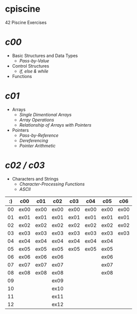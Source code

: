 # cpiscine
42 Piscine Exercises
# *c00*
- Basic Structures and Data Types
  - _Pass-by-Value_
- Control Structures
  - _if, else & while_
- Functions
# *c01*
- Arrays
  - _Single Dimentional Arrays_
  - _Array Operations_
  - _Relationship of Arrays with Pointers_
- Pointers
  - _Pass-by-Reference_
  - _Dereferencing_
  - _Pointer Arithmetic_
# *c02 / c03*
- Characters and Strings
  - _Character-Processing Functions_
  - _ASCII_

| :) | c00  | c01  | c02  | c03  | c04  | c05  | c06  |
| -- | ---- | ---- | ---- | ---- | ---- | ---- | ---- |
| 00 | ex00 | ex00 | ex00 | ex00 | ex00 | ex00 | ex00 |
| 01 | ex01 | ex01 | ex01 | ex01 | ex01 | ex01 | ex01 |
| 02 | ex02 | ex02 | ex02 | ex02 | ex02 | ex02 | ex02 |
| 03 | ex03 | ex03 | ex03 | ex03 | ex03 | ex03 | ex03 |
| 04 | ex04 | ex04 | ex04 | ex04 | ex04 | ex04 |
| 05 | ex05 | ex05 | ex05 | ex05 | ex05 | ex05 |
| 06 | ex06 | ex06 | ex06 |      |      | ex06 |
| 07 | ex07 | ex07 | ex07 |      |      | ex07 |
| 08 | ex08 | ex08 | ex08 |      |      | ex08 |
| 09 |      |      | ex09 |      |      |      |
| 10 |      |      | ex10 |      |      |      |
| 11 |      |      | ex11 |      |      |      |
| 12 |      |      | ex12 |      |      |      |
